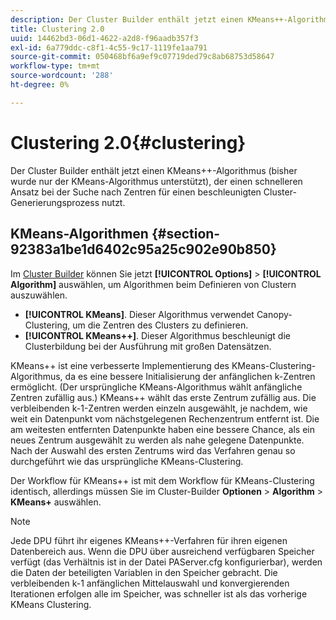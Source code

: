 ```yaml
---
description: Der Cluster Builder enthält jetzt einen KMeans++-Algorithmus (bisher wurde nur der KMeans-Algorithmus unterstützt), der einen schnelleren Ansatz bei der Suche nach Zentren für einen beschleunigten Cluster-Generierungsprozess nutzt.
title: Clustering 2.0
uuid: 14462bd3-06d1-4622-a2d8-f96aadb357f3
exl-id: 6a779ddc-c8f1-4c55-9c17-1119fe1aa791
source-git-commit: 050468bf6a9ef9c07719ded79c8ab68753d58647
workflow-type: tm+mt
source-wordcount: '288'
ht-degree: 0%

---
```


# Clustering 2.0{#clustering}

Der Cluster Builder enthält jetzt einen KMeans++-Algorithmus (bisher wurde nur der KMeans-Algorithmus unterstützt), der einen schnelleren Ansatz bei der Suche nach Zentren für einen beschleunigten Cluster-Generierungsprozess nutzt.

## KMeans-Algorithmen {#section-92383a1be1d6402c95a25c902e90b850}

Im [Cluster Builder](https://experienceleague.adobe.com/docs/data-workbench/using/client/analysis-visualizations/visitor-cluster/c-visitor-cluster.html?lang=en) können Sie jetzt **[!UICONTROL Options]** > **[!UICONTROL Algorithm]** auswählen, um Algorithmen beim Definieren von Clustern auszuwählen.

* **[!UICONTROL KMeans]**. Dieser Algorithmus verwendet Canopy-Clustering, um die Zentren des Clusters zu definieren.
* **[!UICONTROL KMeans++]**. Dieser Algorithmus beschleunigt die Clusterbildung bei der Ausführung mit großen Datensätzen.

<!-- <a id="section_8193A6D60C5540BB985085BE670B4544"></a> -->

KMeans++ ist eine verbesserte Implementierung des KMeans-Clustering-Algorithmus, da es eine bessere Initialisierung der anfänglichen k-Zentren ermöglicht. (Der ursprüngliche KMeans-Algorithmus wählt anfängliche Zentren zufällig aus.) KMeans++ wählt das erste Zentrum zufällig aus. Die verbleibenden k-1-Zentren werden einzeln ausgewählt, je nachdem, wie weit ein Datenpunkt vom nächstgelegenen Rechenzentrum entfernt ist. Die am weitesten entfernten Datenpunkte haben eine bessere Chance, als ein neues Zentrum ausgewählt zu werden als nahe gelegene Datenpunkte. Nach der Auswahl des ersten Zentrums wird das Verfahren genau so durchgeführt wie das ursprüngliche KMeans-Clustering.

Der Workflow für KMeans++ ist mit dem Workflow für KMeans-Clustering identisch, allerdings müssen Sie im Cluster-Builder **Optionen** > **Algorithm** > **KMeans+** auswählen.

>[!NOTE]
>
>Jede DPU führt ihr eigenes KMeans++-Verfahren für ihren eigenen Datenbereich aus. Wenn die DPU über ausreichend verfügbaren Speicher verfügt (das Verhältnis ist in der Datei PAServer.cfg konfigurierbar), werden die Daten der beteiligten Variablen in den Speicher gebracht. Die verbleibenden k-1 anfänglichen Mittelauswahl und konvergierenden Iterationen erfolgen alle im Speicher, was schneller ist als das vorherige KMeans Clustering.
